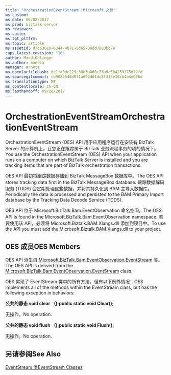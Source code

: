 ```yaml
---
title: "OrchestrationEventStream |Microsoft 文档"
ms.custom: 
ms.date: 06/08/2017
ms.prod: biztalk-server
ms.reviewer: 
ms.suite: 
ms.tgt_pltfrm: 
ms.topic: article
ms.assetid: d7c63610-6344-4b71-8d65-3add7883bc79
caps.latest.revision: "10"
author: MandiOhlinger
ms.author: mandia
manager: anneta
ms.openlocfilehash: dc1fd0dc229c38b3a060c75a9c584259175d72fd
ms.sourcegitcommit: cb908c540d8f1a692d01dc8f313e16cb4b4e696d
ms.translationtype: MT
ms.contentlocale: zh-CN
ms.lasthandoff: 09/20/2017
---
```

# <a name="orchestrationeventstream"></a><span data-ttu-id="80fa6-102">OrchestrationEventStream</span><span class="sxs-lookup"><span data-stu-id="80fa6-102">OrchestrationEventStream</span></span>
<span data-ttu-id="80fa6-103">OrchestrationEventStream (OES) API 用于应用程序运行在安装有 BizTalk Server 的计算机上，且您正在跟踪属于 BizTalk 业务流程事务的项的情况下。</span><span class="sxs-lookup"><span data-stu-id="80fa6-103">You use the OrchestrationEventStream (OES) API when your application runs on a computer on which BizTalk Server is installed and you are tracking items that are part of BizTalk orchestration transactions.</span></span>  
  
 <span data-ttu-id="80fa6-104">OES API 最初将跟踪数据存储到 BizTalk MessageBox 数据库中。</span><span class="sxs-lookup"><span data-stu-id="80fa6-104">The OES API stores tracking data first in the BizTalk MessageBox database.</span></span> <span data-ttu-id="80fa6-105">跟踪数据解码服务 (TDDS) 会定期处理这些数据，并将其持久化到 BAM 主导入数据库。</span><span class="sxs-lookup"><span data-stu-id="80fa6-105">Periodically the data is processed and persisted to the BAM Primary Import database by the Tracking Data Decode Service (TDDS).</span></span>  
  
 <span data-ttu-id="80fa6-106">OES API 位于 Microsoft.BizTalk.Bam.EventObservation 命名空间。</span><span class="sxs-lookup"><span data-stu-id="80fa6-106">The OES API is found in the Microsoft.BizTalk.Bam.EventObservation namespace.</span></span> <span data-ttu-id="80fa6-107">若要使用该 API，必须将 Microsoft.Biztalk.BAM.Xlangs.dll 添加到项目中。</span><span class="sxs-lookup"><span data-stu-id="80fa6-107">To use the API you must add the Microsoft.Biztalk.BAM.Xlangs.dll to your project.</span></span>  
  
## <a name="oes-members"></a><span data-ttu-id="80fa6-108">OES 成员</span><span class="sxs-lookup"><span data-stu-id="80fa6-108">OES Members</span></span>  
 <span data-ttu-id="80fa6-109">OES API 派生自 [Microsoft.BizTalk.Bam.EventObservation.EventStream](http://msdn.microsoft.com/library/microsoft.biztalk.bam.eventobservation.eventstream.aspx) 类。</span><span class="sxs-lookup"><span data-stu-id="80fa6-109">The OES API is derived from the [Microsoft.BizTalk.Bam.EventObservation.EventStream](http://msdn.microsoft.com/library/microsoft.biztalk.bam.eventobservation.eventstream.aspx) class.</span></span>  
  
 <span data-ttu-id="80fa6-110">OES 实现了 EventStream 类中的所有方法，但有以下例外情况：</span><span class="sxs-lookup"><span data-stu-id="80fa6-110">OES implements all of the methods within the EventStream class, but has the  following exception in behaviors:</span></span>  
  
 <span data-ttu-id="80fa6-111">**公共的静态 void clear （);**</span><span class="sxs-lookup"><span data-stu-id="80fa6-111">**public static void Clear();**</span></span>  
  
 <span data-ttu-id="80fa6-112">无操作。</span><span class="sxs-lookup"><span data-stu-id="80fa6-112">No operation.</span></span>  
  
 <span data-ttu-id="80fa6-113">**公共的静态 void flush （);**</span><span class="sxs-lookup"><span data-stu-id="80fa6-113">**public static void Flush();**</span></span>  
  
 <span data-ttu-id="80fa6-114">无操作。</span><span class="sxs-lookup"><span data-stu-id="80fa6-114">No operation.</span></span>  
  
## <a name="see-also"></a><span data-ttu-id="80fa6-115">另请参阅</span><span class="sxs-lookup"><span data-stu-id="80fa6-115">See Also</span></span>  
 [<span data-ttu-id="80fa6-116">EventStream 类</span><span class="sxs-lookup"><span data-stu-id="80fa6-116">EventStream Classes</span></span>](../core/eventstream-classes.md)